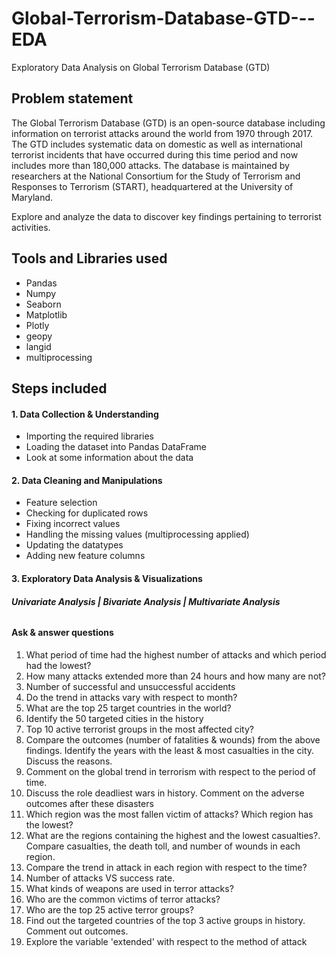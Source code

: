 # Global-Terrorism-Database-GTD---EDA
Exploratory Data Analysis on Global Terrorism Database (GTD)
## **Problem statement** 
The Global Terrorism Database (GTD) is an open-source database including information on terrorist attacks around the world from 1970 through 2017. The GTD includes systematic data on domestic as well as international terrorist incidents that have occurred during this time period and now includes more than 180,000 attacks. The database is maintained by researchers at the National Consortium for the Study of Terrorism and Responses to Terrorism (START), headquartered at the University of Maryland.<br>

Explore and analyze the data to discover key findings pertaining to terrorist activities. <br>

## **Tools and Libraries used**
* Pandas 
* Numpy
* Seaborn
* Matplotlib
* Plotly
* geopy
* langid
* multiprocessing

## **Steps included**
####   **1. Data Collection & Understanding** 
 * Importing the required libraries
 * Loading the dataset into Pandas DataFrame
 * Look at some information about the data

####   **2. Data Cleaning and Manipulations** 
 * Feature selection <br>
 * Checking for duplicated rows  <br>
 * Fixing incorrect values <br>
 * Handling the missing values (multiprocessing applied)<br>
 * Updating the datatypes <br>
 * Adding new feature columns <br>

#### **3. Exploratory Data Analysis & Visualizations**
###### **Univariate Analysis | Bivariate Analysis |  Multivariate Analysis**
#### **Ask & answer questions**
1. What period of time had the highest number of attacks and which period had the lowest?
2. How many attacks extended more than 24 hours and how many are not?
3. Number of successful and unsuccessful accidents
4. Do the trend in attacks vary with respect to month?
5. What are the top 25 target countries in the world?
6. Identify the 50 targeted cities in the history
7. Top 10 active terrorist groups in the most affected city? 
8. Compare the outcomes (number of fatalities & wounds) from the above findings. Identify the years with the least & most casualties in the city. Discuss the reasons.
9. Comment on the global trend in terrorism with respect to the period of time.
10. Discuss the role deadliest wars in history. Comment on the adverse outcomes after these disasters
11. Which region was the most fallen victim of attacks? Which region has the lowest?
12. What are the regions containing the highest and the lowest casualties?. Compare casualties, the death toll, and number of wounds in each region.
13. Compare the trend in attack in each region with respect to the time?
14. Number of attacks VS success rate.
15. What kinds of weapons are used in terror attacks?
16. Who are the common victims of terror attacks?
17. Who are the top 25 active terror groups? 
18. Find out the targeted countries of the top 3 active groups in history. Comment out outcomes. 
19. Explore the variable 'extended' with respect to the method of attack
